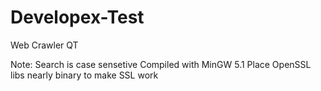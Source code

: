 # Developex-Test
Web Crawler QT

Note:
  Search is case sensetive
  Compiled with MinGW 5.1
  Place OpenSSL libs nearly binary to make SSL work
